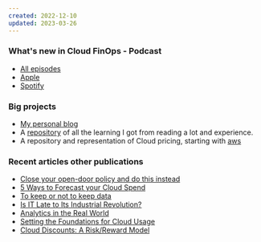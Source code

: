 ```yaml
---
created: 2022-12-10
updated: 2023-03-26
---
```

### What's new in Cloud FinOps - Podcast
- [All episodes](https://www.buzzsprout.com/1397218)
- [Apple](https://podcasts.apple.com/gb/podcast/whats-new-in-cloud-finops/id1534914412)
- [Spotify](https://open.spotify.com/show/6hrRniuzMG0X5jxtkxTB44)

### Big projects
- [My personal blog](https://frankcontrepois.com)
- A [repository](https://zt.frankcontrepois.com) of all the learning I got from reading a lot and experience. 
- A repository and representation of Cloud pricing, starting with [aws](http://aws.frankcontrepois.com)

### Recent articles other publications
- [Close your open-door policy and do this instead](https://www.youtube.com/watch?v=pScqi1HjR8U)
-  [5 Ways to Forecast your Cloud Spend](https://strategic-blue.com/5-ways-to-forecast-your-cloud-spend/)
- [To keep or not to keep data](https://www.cutter.com/article/keep-or-not-keep-data)
- [Is IT Late to Its Industrial Revolution?](https://www.cutter.com/article/it-late-its-industrial-revolution)
- [Analytics in the Real World](https://www.cutter.com/article/analytics-real-world)
- [Setting the Foundations for Cloud Usage](https://www.cutter.com/article/setting-foundations-cloud-usage)
-   [Cloud Discounts: A Risk/Reward Model](https://www.cutter.com/article/cloud-discounts-riskreward-model)
